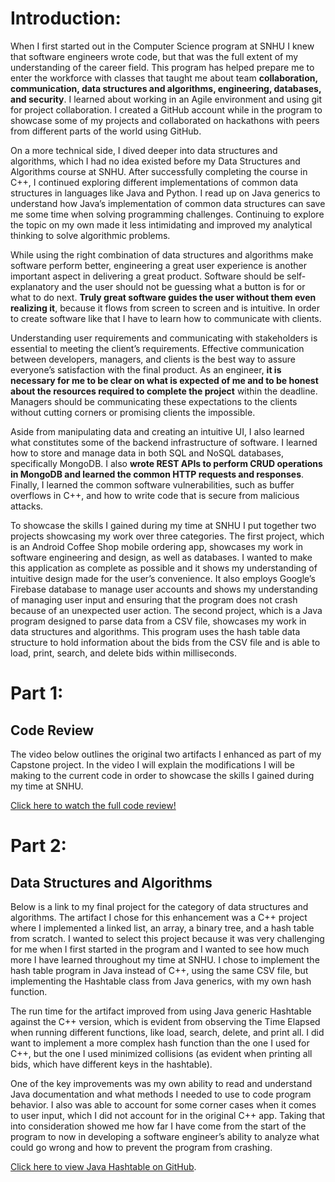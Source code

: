 <h1>Introduction:</h1>
<p color="black">When I first started out in the Computer Science program at SNHU I knew that software engineers wrote code, but that was the full extent of my understanding of the career field. This program has helped prepare me to enter the workforce with classes that taught me about team <b>collaboration, communication, data structures and algorithms, engineering, databases, and security</b>. I learned about working in an Agile environment and using git for project collaboration. I created a GitHub account while in the program to showcase some of my projects and collaborated on hackathons with peers from different parts of the world using GitHub.
	
On a more technical side, I dived deeper into data structures and algorithms, which I had no idea existed before my Data Structures and Algorithms course at SNHU. After successfully completing the course in C++, I continued exploring different implementations of common data structures in languages like Java and Python. I read up on Java generics to understand how Java’s implementation of common data structures can save me some time when solving programming challenges. Continuing to explore the topic on my own made it less intimidating and improved my analytical thinking to solve algorithmic problems.
	
While using the right combination of data structures and algorithms make software perform better, engineering a great user experience is another important aspect in delivering a great product. Software should be self-explanatory and the user should not be guessing what a button is for or what to do next. <b>Truly great software guides the user without them even realizing it</b>, because it flows from screen to screen and is intuitive. In order to create software like that I have to learn how to communicate with clients.
	
Understanding user requirements and communicating with stakeholders is essential to meeting the client’s requirements. Effective communication between developers, managers, and clients is the best way to assure everyone’s satisfaction with the final product. As an engineer, <b>it is necessary for me to be clear on what is expected of me and to be honest about the resources required to complete the project</b> within the deadline. Managers should be communicating these expectations to the clients without cutting corners or promising clients the impossible.
	
Aside from manipulating data and creating an intuitive UI, I also learned what constitutes some of the backend infrastructure of software. I learned how to store and manage data in both SQL and NoSQL databases, specifically MongoDB. I also <b>wrote REST APIs to perform CRUD operations in MongoDB and learned the common HTTP requests and responses</b>. Finally, I learned the common software vulnerabilities, such as buffer overflows in C++, and how to write code that is secure from malicious attacks.
	
To showcase the skills I gained during my time at SNHU I put together two projects showcasing my work over three categories. The first project, which is an Android Coffee Shop mobile ordering app, showcases my work in software engineering and design, as well as databases. I wanted to make this application as complete as possible and it shows my understanding of intuitive design made for the user’s convenience. It also employs Google’s Firebase database to manage user accounts and shows my understanding of managing user input and ensuring that the program does not crash because of an unexpected user action. The second project, which is a Java program designed to parse data from a CSV file, showcases my work in data structures and algorithms. This program uses the hash table data structure to hold information about the bids from the CSV file and is able to load, print, search, and delete bids within milliseconds.</p>
	
<h1>Part 1:</h1>
<h2>Code Review</h2>
<p color="black">The video below outlines the original two artifacts I enhanced as part of my Capstone project. In the video I will explain the modifications I will be making to the current code in order to showcase the skills I gained during my time at SNHU.</p>

<a href="https://youtu.be/ITTD7Dc7htk">Click here to watch the full code review!</a>

<h1>Part 2:</h1>
<h2>Data Structures and Algorithms</h2>
<p color="black">Below is a link to my final project for the category of data structures and algorithms. The artifact I chose for this enhancement was a C++ project where I implemented a linked list, an array, a binary tree, and a hash table from scratch. I wanted to select this project because it was very challenging for me when I first started in the program and I wanted to see how much more I have learned throughout my time at SNHU. I chose to implement the hash table program in Java instead of C++, using the same CSV file, but implementing the Hashtable class from Java generics, with my own hash function.
	
The run time for the artifact improved from using Java generic Hashtable against the C++ version, which is evident from observing the Time Elapsed when running different functions, like load, search, delete, and print all. I did want to implement a more complex hash function than the one I used for C++, but the one I used minimized collisions (as evident when printing all bids, which have different keys in the hashtable). 

One of the key improvements was my own ability to read and understand Java documentation and what methods I needed to use to code program behavior. I also was able to account for some corner cases when it comes to user input, which I did not account for in the original C++ app. Taking that into consideration showed me how far I have come from the start of the program to now in developing a software engineer’s ability to analyze what could go wrong and how to prevent the program from crashing.</p>

<a href="https://github.com/leylashakir/java-hashtable.git">Click here to view Java Hashtable on GitHub</a>.
